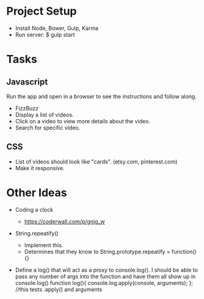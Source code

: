 # Project Setup

* Install Node, Bower, Gulp, Karma
* Run server:
    $ gulp start

# Tasks

## Javascript

Run the app and open in a browser to see the instructions and follow along.

* FizzBuzz
* Display a list of videos.
* Click on a video to view more details about the video.
* Search for specific video.

## CSS

* List of videos should look like "cards". (etsy.com, pinterest.com)
* Make it responsive.


# Other Ideas

* Coding a clock
  * https://coderwall.com/p/gnjg_w

* String.repeatify()
  * Implement this.
  * Determines that they know to String.prototype.repeatify = function() {}

* Define a log() that will act as a proxy to console.log().  I should be able to pass any number of args into the function and have them all show up in console.log()
	function log(){
		console.log.apply(console, arguments);
	};  //this tests .apply() and arguments
